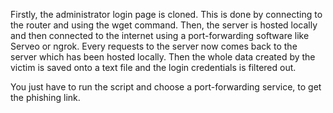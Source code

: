 
Firstly, the administrator login page is cloned. This is done by connecting to the router and using the wget command.
Then, the server is hosted locally and then connected to the internet using a port-forwarding software like Serveo or ngrok. Every requests to the server now comes back to the server which has been hosted locally. Then the whole data created by the victim is saved onto a text file and the login credentials is filtered out.

You just have to run the script and choose a port-forwarding service, to get the phishing link.
